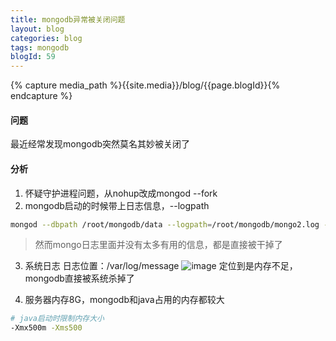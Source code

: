 ```yaml
---
title: mongodb异常被关闭问题
layout: blog
categories: blog
tags: mongodb
blogId: 59
---
```

{% capture media_path %}{{site.media}}/blog/{{page.blogId}}{% endcapture %}

#### 问题
最近经常发现mongodb突然莫名其妙被关闭了

#### 分析
1. 怀疑守护进程问题，从nohup改成mongod --fork
2. mongodb启动的时候带上日志信息，--logpath
```bash
mongod --dbpath /root/mongodb/data --logpath=/root/mongodb/mongo2.log --fork
```
> 然而mongo日志里面并没有太多有用的信息，都是直接被干掉了

3. 系统日志
日志位置：/var/log/message
![image]({{media_path}}/mongodb-error.png)
定位到是内存不足，mongodb直接被系统杀掉了

4. 服务器内存8G，mongodb和java占用的内存都较大
```bash
# java启动时限制内存大小
-Xmx500m -Xms500
```